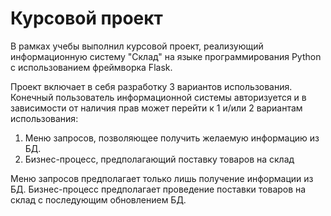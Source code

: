 # Курсовой проект
В рамках учебы выполнил курсовой проект, реализующий информационную систему "Склад"
на языке программирования Python с использованием фреймворка Flask.

Проект включает в себя разработку 3 вариантов использования.
Конечный пользователь информационной системы авторизуется и в зависимости от наличия
прав может перейти к 1 и/или 2 вариантам использования:
1) Меню запросов, позволяющее получить желаемую информацию из БД.
2) Бизнес-процесс, предполагающий поставку товаров на склад

Меню запросов предполагает только лишь получение информации из БД. Бизнес-процесс
предполагает проведение поставки товаров на склад с последующим обновлением БД.